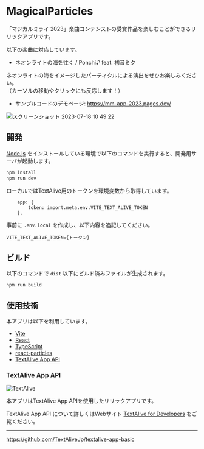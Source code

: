 # MagicalParticles

「マジカルミライ 2023」楽曲コンテンストの受賞作品を楽しむことができるリリックアプリです。

以下の楽曲に対応しています。

- ネオンライトの海を往く / Ponchi♪ feat. 初音ミク

ネオンライトの海をイメージしたパーティクルによる演出をぜひお楽しみください。  
（カーソルの移動やクリックにも反応します！）

- サンプルコードのデモページ: https://mm-app-2023.pages.dev/

![スクリーンショット 2023-07-18 10 49 22](https://github.com/kshida/mm-app-2023/assets/34312716/661af26f-2087-4374-86bb-8d5e44a201c3)


## 開発

[Node.js](https://nodejs.org/) をインストールしている環境で以下のコマンドを実行すると、開発用サーバが起動します。

```sh
npm install
npm run dev
```

ローカルではTextAlive用のトークンを環境変数から取得しています。
```
    app: {
        token: import.meta.env.VITE_TEXT_ALIVE_TOKEN
    },
```

事前に `.env.local` を作成し、以下内容を追記してください。
```
VITE_TEXT_ALIVE_TOKEN={トークン}
```

## ビルド

以下のコマンドで `dist` 以下にビルド済みファイルが生成されます。

```sh
npm run build
```

## 使用技術
本アプリは以下を利用しています。
 - [Vite](https://vitejs.dev/)
 - [React](https://react.dev/)
 - [TypeScript](https://www.typescriptlang.org/)
 - [react-particles](https://github.com/tsparticles/react)
 - [TextAlive App API](https://github.com/TextAliveJp/textalive-app-basic)

### TextAlive App API

![TextAlive](https://i.gyazo.com/thumb/1000/5301e6f642d255c5cfff98e049b6d1f3-png.png)

本アプリはTextAlive App APIを使用したリリックアプリです。

TextAlive App API について詳しくはWebサイト [TextAlive for Developers](https://developer.textalive.jp/) をご覧ください。

---
https://github.com/TextAliveJp/textalive-app-basic
